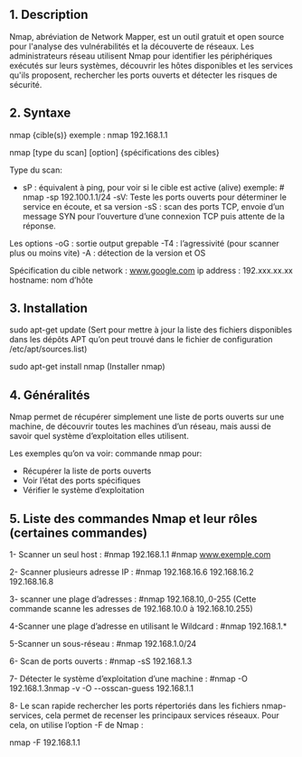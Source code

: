 ## 1. Description
Nmap, abréviation de Network Mapper, est un outil gratuit et open source pour l'analyse des vulnérabilités et la découverte de réseaux. Les administrateurs réseau utilisent Nmap pour identifier les périphériques exécutés sur leurs systèmes, découvrir les hôtes disponibles et les services qu'ils proposent, rechercher les ports ouverts et détecter les risques de sécurité.

## 2. Syntaxe
nmap {cible(s)} 
exemple : nmap 192.168.1.1

nmap [type du scan] [option] {spécifications des cibles}

Type du scan:
- sP : équivalent à ping, pour voir si le cible est active (alive) 
exemple: # nmap -sp 192.100.1.1/24
-sV: Teste les ports ouverts pour déterminer le service en écoute, et sa version
-sS : scan des ports TCP, envoie d’un message SYN pour l’ouverture d’une connexion TCP puis attente de la réponse.

Les options
-oG : sortie output grepable
-T4 : l’agressivité (pour scanner plus ou moins vite) 
-A : détection de la version et OS

Spécification du cible
network : www.google.com
ip address : 192.xxx.xx.xx
hostname: nom d’hôte

## 3. Installation
sudo apt-get update 
(Sert pour mettre à jour la liste des fichiers disponibles dans les dépôts APT qu’on peut trouvé dans le fichier de configuration /etc/apt/sources.list)

sudo apt-get install nmap 
(Installer nmap)

## 4. Généralités
Nmap permet de récupérer simplement une liste de ports ouverts sur une machine, de découvrir toutes les machines d’un réseau, mais aussi de savoir quel système d’exploitation elles utilisent.

Les exemples qu’on va voir:
commande nmap pour: 
- Récupérer la liste de ports ouverts
- Voir l’état des ports spécifiques 
- Vérifier le système d’exploitation

## 5. Liste des commandes Nmap et leur rôles (certaines commandes)

1- Scanner un seul host :
#nmap 192.168.1.1
#nmap www.exemple.com

2- Scanner plusieurs adresse IP :
#nmap 192.168.16.6 192.168.16.2 192.168.16.8

3- scanner une plage d’adresses :
#nmap 192.168.10,.0-255 (Cette commande scanne les adresses de 192.168.10.0 à 192.168.10.255)

4-Scanner une plage d’adresse en utilisant le Wildcard :
#nmap 192.168.1.*

5-Scanner un sous-réseau :
#nmap 192.168.1.0/24

6- Scan de ports ouverts :
#nmap -sS 192.168.1.3

7- Détecter le système d’exploitation d’une machine :
#nmap -O 192.168.1.3nmap -v -O --osscan-guess 192.168.1.1

8- Le scan rapide rechercher les ports répertoriés dans les fichiers nmap-services, cela permet de recenser les principaux services réseaux.
Pour cela, on utilise l’option -F de Nmap :

nmap -F 192.168.1.1

